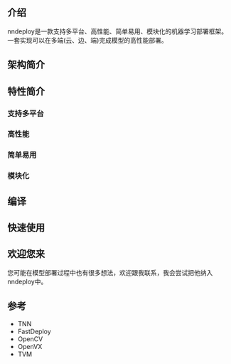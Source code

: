
## 介绍
nndeploy是一款支持多平台、高性能、简单易用、模块化的机器学习部署框架。一套实现可以在多端(云、边、端)完成模型的高性能部署。

## 架构简介

## 特性简介
### 支持多平台
### 高性能
### 简单易用
### 模块化

## 编译

## 快速使用

## 欢迎您来
您可能在模型部署过程中也有很多想法，欢迎跟我联系，我会尝试把他纳入nndeploy中。

## 参考
+ TNN
+ FastDeploy
+ OpenCV
+ OpenVX
+ TVM